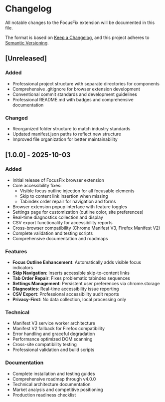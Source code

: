 # Changelog

All notable changes to the FocusFix extension will be documented in this file.

The format is based on [Keep a Changelog](https://keepachangelog.com/en/1.0.0/),
and this project adheres to [Semantic Versioning](https://semver.org/spec/v2.0.0.html).

## [Unreleased]

### Added

- Professional project structure with separate directories for components
- Comprehensive .gitignore for browser extension development
- Conventional commit standards and development guidelines
- Professional README.md with badges and comprehensive documentation

### Changed

- Reorganized folder structure to match industry standards
- Updated manifest.json paths to reflect new structure
- Improved file organization for better maintainability

## [1.0.0] - 2025-10-03

### Added

- Initial release of FocusFix browser extension
- Core accessibility fixes:
  - Visible focus outline injection for all focusable elements
  - Skip to content link insertion when missing
  - Tabindex order repair for navigation and forms
- Browser extension popup interface with feature toggles
- Settings page for customization (outline color, site preferences)
- Real-time diagnostics collection and display
- CSV export functionality for accessibility reports
- Cross-browser compatibility (Chrome Manifest V3, Firefox Manifest V2)
- Complete validation and testing scripts
- Comprehensive documentation and roadmaps

### Features

- **Focus Outline Enhancement**: Automatically adds visible focus indicators
- **Skip Navigation**: Inserts accessible skip-to-content links
- **Tab Order Repair**: Fixes problematic tabindex sequences
- **Settings Management**: Persistent user preferences via chrome.storage
- **Diagnostics**: Real-time accessibility issue reporting
- **CSV Export**: Professional accessibility audit reports
- **Privacy-First**: No data collection, local processing only

### Technical

- Manifest V3 service worker architecture
- Manifest V2 fallback for Firefox compatibility
- Error handling and graceful degradation
- Performance optimized DOM scanning
- Cross-site compatibility testing
- Professional validation and build scripts

### Documentation

- Complete installation and testing guides
- Comprehensive roadmap through v4.0.0
- Technical architecture documentation
- Market analysis and competitive positioning
- Production readiness checklist
